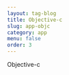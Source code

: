 ```yaml
---
layout: tag-blog
title: Objective-c
slug: app-objc
category: app
menu: false
order: 3
---
```


Objective-c
